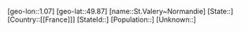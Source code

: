 ﻿---
location: [49.87,1.07]
type: City
tags:
- geo/City


SpocWebEntityId: 34495
isDeleted: false
confidential: public

---
[geo-lon::1.07]
[geo-lat::49.87]
[name::St.Valery~Normandie]
[State::]
[Country::[[France]]]
[StateId::]
[Population::]
[Unknown::]

